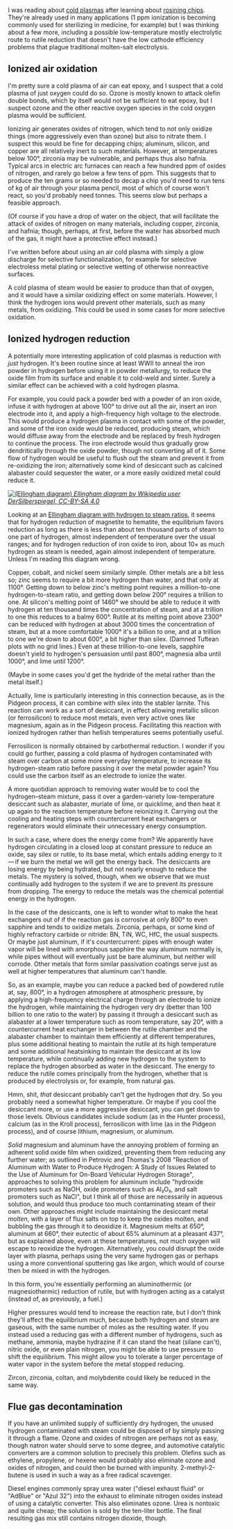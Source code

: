 I was reading about [cold plasmas] after learning about [rosining
chips](rosining-chip.md).  They're already used in many applications
(1 ppm ionization is becoming commonly used for sterilizing in
medicine, for example) but I was thinking about a few more, including
a possible low-temperature mostly electrolytic route to rutile
reduction that doesn't have the low cathode efficiency problems that
plague traditional molten-salt electrolysis.

[cold plasmas]: https://en.wikipedia.org/wiki/Nonthermal_plasma

Ionized air oxidation
---------------------

I'm pretty sure a cold plasma of air can eat epoxy, and I suspect that
a cold plasma of just oxygen could do so.  Ozone is mostly known to
attack olefin double bonds, which by itself would not be sufficient to
eat epoxy, but I suspect ozone and the other reactive oxygen species
in the cold oxygen plasma would be sufficient.

Ionizing air generates oxides of nitrogen, which tend to not only
oxidize things (more aggressively even than ozone) but also to nitrate
them.  I suspect this would be fine for decapping chips; aluminum,
silicon, and copper are all relatively inert to such materials.
However, at temperatures below 100°, zirconia may be vulnerable, and
perhaps thus also hafnia.  Typical arcs in electric arc furnaces can
reach a few hundred ppm of oxides of nitrogen, and rarely go below a
few tens of ppm.  This suggests that to produce the ten grams or so
needed to decap a chip you'd need to run tens of kg of air through
your plasma pencil, most of which of course won't react, so you'd
probably need tonnes.  This seems slow but perhaps a feasible
approach.

(Of course if you have a drop of water on the object, that will
facilitate the attack of oxides of nitrogen on many materials,
including copper, zirconia, and hafnia; though, perhaps, at first,
before the water has absorbed much of the gas, it might have a
protective effect instead.)

I've written before about using an air cold plasma with simply a glow
discharge for selective functionalization, for example for selective
electroless metal plating or selective wetting of otherwise
nonreactive surfaces.

A cold plasma of steam would be easier to produce than that of oxygen,
and it would have a similar oxidizing effect on some materials.
However, I think the hydrogen ions would prevent other materials, such
as many metals, from oxidizing.  This could be used in some cases for
more selective oxidation.

Ionized hydrogen reduction
--------------------------

A potentially more interesting application of cold plasmas is
reduction with *just* hydrogen.  It's been routine since at least WWII
to anneal the iron powder in hydrogen before using it in powder
metallurgy, to reduce the oxide film from its surface and enable it to
cold-weld and sinter.  Surely a similar effect can be achieved with a
cold hydrogen plasma.

For example, you could pack a powder bed with a powder of an iron
oxide, infuse it with hydrogen at above 100° to drive out all the air,
insert an iron electrode into it, and apply a high-frequency high
voltage to the electrode.  This would produce a hydrogen plasma in
contact with some of the powder, and some of the iron oxide would be
reduced, producing steam, which would diffuse away from the electrode
and be replaced by fresh hydrogen to continue the process.  The iron
electrode would thus gradually grow dendritically through the oxide
powder, though not converting all of it.  Some flow of hydrogen would
be useful to flush out the steam and prevent it from re-oxidizing the
iron; alternatively some kind of desiccant such as calcined alabaster
could sequester the water, or a more easily oxidized metal could
reduce it.  

[![(Ellingham diagram)](library/Ellingham_Richardson-diagram_english.svg "Ellingham diagram by Wikipedia user DerSilberspiegel, CC-BY-SA 4.0")
<i>Ellingham diagram by Wikipedia user DerSilberspiegel, CC-BY-SA 4.0</i>
](https://en.wikipedia.org/wiki/File:Ellingham_Richardson-diagram_english.svg)

Looking at an [Ellingham diagram with hydrogen to steam ratios][0], it
seems that for hydrogen reduction of magnetite to hematite, the
equilibrium favors reduction as long as there is less than about ten
thousand parts of steam to one part of hydrogen, almost independent of
temperature over the usual ranges; and for hydrogen reduction of iron
oxide to iron, about 10× as much hydrogen as steam is needed, again
almost independent of temperature.  Unless I'm reading this diagram
wrong.

[0]: https://doitpoms.admin.cam.ac.uk/tlplib/ellingham_diagrams/printall.php

Copper, cobalt, and nickel seem similarly simple.  Other metals are a
bit less so; zinc seems to require a bit more hydrogen than water, and
that only at 1100°.  Getting down to below zinc's melting point
requires a million-to-one hydrogen-to-steam ratio, and getting down
below 200° requires a trillion to one.  At silicon's melting point of
1460° we should be able to reduce it with hydrogen at ten thousand
times the concentration of steam, and at a trillion to one this
reduces to a balmy 600°.  Rutile at its melting point above 2300° can
be reduced with hydrogen at about 3000 times the concentration of
steam, but at a more comfortable 1000° it's a billion to one, and at a
trillion to one we're down to about 600°, a bit higher than silex.
(Damned Tuftean plots with no grid lines.)  Even at these
trillion-to-one levels, sapphire doesn't yield to hydrogen's
persuasion until past 800°, magnesia alba until 1000°, and lime until
1200°.

(Maybe in some cases you'd get the hydride of the metal rather than
the metal itself.)

Actually, lime is particularly interesting in this connection because,
as in the Pidgeon process, it can combine with silex into the stabler
larnite.  This reaction can work as a sort of desiccant, in effect
allowing metallic silicon (or ferrosilicon) to reduce most metals,
even very active ones like magnesium, again as in the Pidgeon process.
Facilitating this reaction with ionized hydrogen rather than hellish
temperatures seems potentially useful.

Ferrosilicon is normally obtained by carbothermal reduction.  I wonder
if you could go further, passing a cold plasma of hydrogen
contaminated with steam over carbon at some more everyday temperature,
to increase its hydrogen-steam ratio before passing it over the metal
powder again?  You could use the carbon itself as an electrode to
ionize the water.

A more quotidian approach to removing water would be to cool the
hydrogen–steam mixture, pass it over a garden-variety low-temperature
desiccant such as alabaster, muriate of lime, or quicklime, and then
heat it up again to the reaction temperature before reionizing it.
Carrying out the cooling and heating steps with countercurrent heat
exchangers or regenerators would eliminate their unnecessary energy
consumption.

In such a case, where does the energy come from?  We apparently have
hydrogen circulating in a closed loop at constant pressure to reduce
an oxide, say silex or rutile, to its base metal, which entails adding
energy to it — if we burn the metal we will get the energy back.  The
desiccants are losing energy by being hydrated, but not nearly enough
to reduce the metals.  The mystery is solved, though, when we observe
that we must continually add hydrogen to the system if we are to
prevent its pressure from dropping.  The energy to reduce the metals
was the chemical potential energy in the hydrogen.

In the case of the desiccants, one is left to wonder what to make the
heat exchangers out of if the reaction gas is corrosive at only 800°
to even sapphire and tends to oxidize metals.  Zirconia, perhaps, or
some kind of highly refractory carbide or nitride: BN, TiN, WC, HfC,
the usual suspects.  Or maybe just aluminum, if it's countercurrent:
pipes with enough water vapor will be lined with amorphous sapphire
the way aluminum normally is, while pipes without will eventually just
be bare aluminum, but neither will corrode.  Other metals that form
similar passivation coatings serve just as well at higher temperatures
that aluminum can't handle.

So, as an example, maybe you can reduce a packed bed of powdered
rutile at, say, 800°, in a hydrogen atmosphere at atmospheric
pressure, by applying a high-frequency electrical charge through an
electrode to ionize the hydrogen, while maintaining the hydrogen very
dry (better than 100 billion to one ratio to the water) by passing it
through a desiccant such as alabaster at a lower temperature such as
room temperature, say 20°, with a countercurrent heat exchanger in
between the rutile chamber and the alabaster chamber to maintain them
efficiently at different temperatures, plus some additional heating to
maintain the rutile at its high temperature and some additional
heatsinking to maintain the desiccant at its low temperature, while
continually adding new hydrogen to the system to replace the hydrogen
absorbed as water in the desiccant.  The energy to reduce the rutile
comes principally from the hydrogen, whether that is produced by
electrolysis or, for example, from natural gas.

Hmm, shit, *that* desiccant probably can't get the hydrogen *that*
dry.  So you probably need a somewhat higher temperature.  Or maybe if
you cool the desiccant more, or use a more aggressive desiccant, you
can get down to those levels.  Obvious candidates include sodium (as
in the Hunter process), calcium (as in the Kroll process),
ferrosilicon with lime (as in the Pidgeon process), and of course
lithium, magnesium, or aluminum.

*Solid* magnesium and aluminum have the annoying problem of forming an
adherent solid oxide film when oxidized, preventing them from reducing
any further water; as outlined in Petrovic and Thomas's 2008 "Reaction
of Aluminum with Water to Produce Hydrogen: A Study of Issues Related
to the Use of Aluminum for On-Board Vehicular Hydrogen Storage",
approaches to solving this problem for aluminum include "hydroxide
promoters such as NaOH, oxide promoters such as Al₂O₃, and salt
promoters such as NaCl", but I think all of those are necessarily in
aqueous solution, and would thus produce too much contaminating steam
of their own.  Other approaches might include maintaining the
desiccant metal *molten*, with a layer of flux salts on top to keep
the oxides molten, and bubbling the gas through it to deoxidize
it. Magnesium melts at 650°, aluminum at 660°, their eutectic of about
65% aluminum at a pleasant 437°, but as explained above, even at these
temperatures, not much oxygen will escape to reoxidize the hydrogen.
Alternatively, you could disrupt the oxide layer with plasma, perhaps
using the very same hydrogen gas or perhaps using a more conventional
sputtering gas like argon, which would of course then be mixed in with
the hydrogen.

In this form, you're essentially performing an aluminothermic (or
magnesiothermic) reduction of rutile, but with hydrogen acting as a
catalyst (instead of, as previously, a fuel.)

Higher pressures would tend to increase the reaction rate, but I don't
think they'll affect the equilibrium much, because both hydrogen and
steam are gaseous, with the same number of moles as the resulting
water.  If you instead used a reducing gas with a different number of
hydrogens, such as methane, ammonia, maybe hydrazine if it can stand
the heat (silane can't), nitric oxide, or even plain nitrogen, you
might be able to use pressure to shift the equilibrium.  This might
allow you to tolerate a larger percentage of water vapor in the system
before the metal stopped reducing.

Zircon, zirconia, coltan, and molybdenite could likely be reduced in
the same way.

Flue gas decontamination
------------------------

If you have an unlimited supply of sufficiently dry hydrogen, the
unused hydrogen contaminated with steam could be disposed of by simply
passing it through a flame.  Ozone and oxides of nitrogen are perhaps
not as easy, though natron water should serve to some degree, and
automotive catalytic converters are a common solution to precisely
this problem.  Olefins such as ethylene, propylene, or hexene would
probably also eliminate ozone and oxides of nitrogen, and could then
be burned with impunity.  2-methyl-2-butene is used in such a way as a
free radical scavenger.

Diesel engines commonly spray urea water ("diesel exhaust fluid" or
"AdBlue" or "Azul 32") into the exhaust to eliminate nitrogen oxides
instead of using a catalytic converter.  This also eliminates ozone.
Urea is nontoxic and quite cheap; the solution is sold by the
ten-liter bottle.  The final resulting gas mix still contains nitrogen
dioxide, though.

